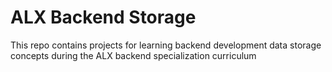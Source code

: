 # ALX Backend Storage
This repo contains projects for learning backend development data storage concepts during the ALX backend specialization curriculum
